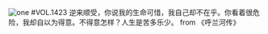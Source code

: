 ![one](http://image.wufazhuce.com/Fh0TXkKjVV3O4cT7SwZMrTxfufWL)
#VOL.1423
逆来顺受，你说我的生命可惜，我自己却不在乎。你看着很危险，我却自以为得意。不得意怎样？人生是苦多乐少。 from 《呼兰河传》